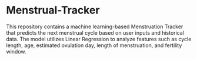 # Menstrual-Tracker
This repository contains a machine learning-based Menstruation Tracker that predicts the next menstrual cycle based on user inputs and historical data. The model utilizes Linear Regression to analyze features such as cycle length, age, estimated ovulation day, length of menstruation, and fertility window.
